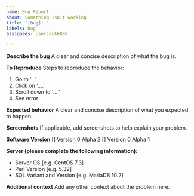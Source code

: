 ```yaml
---
name: Bug Report
about: Something isn't working
title: "[Bug]: "
labels: bug
assignees: userjack6880

---
```


**Describe the bug**
A clear and concise description of what the bug is.

**To Reproduce**
Steps to reproduce the behavior:
1. Go to '...'
2. Click on '....'
3. Scroll down to '....'
4. See error

**Expected behavior**
A clear and concise description of what you expected to happen.

**Screenshots**
If applicable, add screenshots to help explain your problem.

**Software Version**
[] Version 0 Alpha 2
[] Version 0 Alpha 1

**Server (please complete the following information):**
- Server OS [e.g. CentOS 7.3]
- Perl Version [e.g. 5.32]
- SQL Variant and Version [e.g. MariaDB 10.2]

**Additional context**
Add any other context about the problem here.